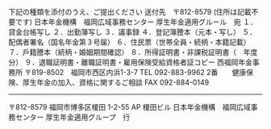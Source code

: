 下記の種類を添付のうえ、ご提出ください
送付先　〒812-8579 (住所は記載不要です)
	日本年金機構　福岡広域事務センター
	厚生年金適用グルール　宛
	１．貸金台帳写し
	２．出勤簿写し
	３．議事録
	４．登記簿謄本（元本・写し）
	５．配偶者署名（国名年金第３号届）
	６．住民票（世帯全員・続柄・本籍記載）
	７．戶籍謄本（続柄・婚姻期間確認）
	８．所得証明書・非課税証明書（　年度分）
	９．退職証明書・離職証明書・雇用保険受給資格者証コピー
西福岡年金事務所
〒819-8502　福岡市西区内浜1-3-7
TEL 092-883-9962 2番　　健康保険、厚生年金の加入、資格に関するご相談
FAX 092-884-0149

---

〒812-8579
福岡市博多区榎田 1-2-55
	AP 榎田ビル
	日本年金機構　福岡広域事務センター
		厚生年金適用グループ　行